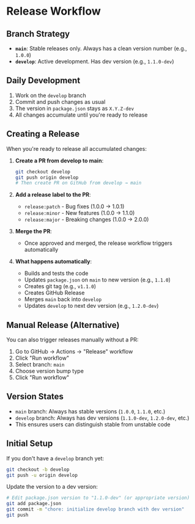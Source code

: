 # Release Workflow

## Branch Strategy

- **`main`**: Stable releases only. Always has a clean version number (e.g., `1.0.0`)
- **`develop`**: Active development. Has dev version (e.g., `1.1.0-dev`)

## Daily Development

1. Work on the `develop` branch
2. Commit and push changes as usual
3. The version in `package.json` stays as `X.Y.Z-dev`
4. All changes accumulate until you're ready to release

## Creating a Release

When you're ready to release all accumulated changes:

1. **Create a PR from develop to main**:
   ```bash
   git checkout develop
   git push origin develop
   # Then create PR on GitHub from develop → main
   ```

2. **Add a release label to the PR**:
   - `release:patch` - Bug fixes (1.0.0 → 1.0.1)
   - `release:minor` - New features (1.0.0 → 1.1.0)
   - `release:major` - Breaking changes (1.0.0 → 2.0.0)

3. **Merge the PR**:
   - Once approved and merged, the release workflow triggers automatically

4. **What happens automatically**:
   - Builds and tests the code
   - Updates `package.json` on `main` to new version (e.g., `1.1.0`)
   - Creates git tag (e.g., `v1.1.0`)
   - Creates GitHub Release
   - Merges `main` back into `develop`
   - Updates `develop` to next dev version (e.g., `1.2.0-dev`)

## Manual Release (Alternative)

You can also trigger releases manually without a PR:

1. Go to GitHub → Actions → "Release" workflow
2. Click "Run workflow"
3. Select branch: `main`
4. Choose version bump type
5. Click "Run workflow"

## Version States

- `main` branch: Always has stable versions (`1.0.0`, `1.1.0`, etc.)
- `develop` branch: Always has dev versions (`1.1.0-dev`, `1.2.0-dev`, etc.)
- This ensures users can distinguish stable from unstable code

## Initial Setup

If you don't have a `develop` branch yet:

```bash
git checkout -b develop
git push -u origin develop
```

Update the version to a dev version:
```bash
# Edit package.json version to "1.1.0-dev" (or appropriate version)
git add package.json
git commit -m "chore: initialize develop branch with dev version"
git push
```
